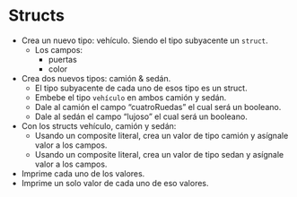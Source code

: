 # Structs
- Crea un nuevo tipo: vehículo. Siendo el tipo subyacente un ``struct``.
    - Los campos: 
        - puertas
        - color 
- Crea dos nuevos tipos: camión & sedán. 
    -	El tipo subyacente de cada uno de esos tipo es un struct. 
    -	Embebe el tipo ``vehículo`` en ambos camión y sedán. 
    -	Dale al camión el campo “cuatroRuedas” el cual será un booleano. 
    -	Dale al sedán el campo “lujoso” el cual será un booleano.
-	Con los structs vehículo, camión y sedán: 
    -	Usando un composite literal, crea un valor de tipo camión y asígnale valor a los campos. 
    -	Usando un composite literal, crea un valor de tipo sedan y asígnale valor a los campos. 
-	Imprime cada uno de los valores. 
-	Imprime un solo valor de cada uno de eso valores.
